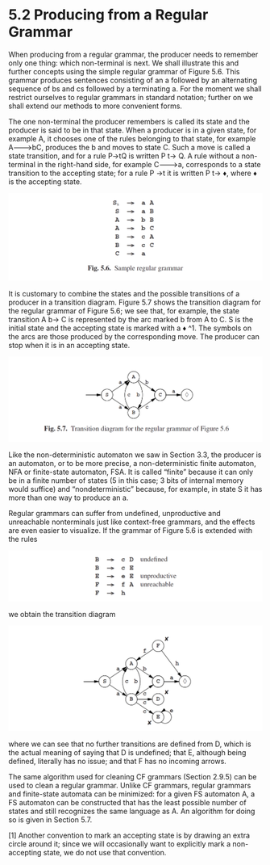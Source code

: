 # 5.2 Producing from a Regular Grammar

When producing from a regular grammar, the producer needs to remember only one thing: which non-terminal is next. We shall illustrate this and further concepts using the simple regular grammar of Figure 5.6. This grammar produces sentences consisting of an a followed by an alternating sequence of bs and cs followed by a terminating a. For the moment we shall restrict ourselves to regular grammars in standard notation; further on we shall extend our methods to more convenient forms.

The one non-terminal the producer remembers is called its state and the producer is said to be in that state. When a producer is in a given state, for example A, it chooses one of the rules belonging to that state, for example A--->bC, produces the b and moves to state C. Such a move is called a state transition, and for a rule P→tQ is written P t→ Q. A rule without a non-terminal in the right-hand side, for example C--->a, corresponds to a state transition to the accepting state; for a rule P →t it is written P t→ ♦, where ♦ is the accepting state.

![图1](../../img/5.2_1-Fig.5.6.png)

It is customary to combine the states and the possible transitions of a producer in a transition diagram. Figure 5.7 shows the transition diagram for the regular grammar of Figure 5.6; we see that, for example, the state transition A b→ C is represented by the arc marked b from A to C. S is the initial state and the accepting state is marked with a ♦ ^1. The symbols on the arcs are those produced by the corresponding move. The producer can stop when it is in an accepting state.

![图2](../../img/5.2_2-Fig.5.7.png)

Like the non-deterministic automaton we saw in Section 3.3, the producer is an automaton, or to be more precise, a non-deterministic finite automaton, NFA or finite-state automaton, FSA. It is called “finite” because it can only be in a finite number of states (5 in this case; 3 bits of internal memory would suffice) and “nondeterministic” because, for example, in state S it has more than one way to produce an a.

Regular grammars can suffer from undefined, unproductive and unreachable nonterminals just like context-free grammars, and the effects are even easier to visualize. If the grammar of Figure 5.6 is extended with the rules 

![图3](../../img/5.2_3.png)

we obtain the transition diagram

![图4](../../img/5.2_4.png)

where we can see that no further transitions are defined from D, which is the actual meaning of saying that D is undefined; that E, although being defined, literally has no issue; and that F has no incoming arrows.

The same algorithm used for cleaning CF grammars (Section 2.9.5) can be used to clean a regular grammar. Unlike CF grammars, regular grammars and finite-state automata can be minimized: for a given FS automaton A, a FS automaton can be constructed that has the least possible number of states and still recognizes the same language as A. An algorithm for doing so is given in Section 5.7.

[1] Another convention to mark an accepting state is by drawing an extra circle around it; since we will occasionally want to explicitly mark a non-accepting state, we do not use that convention.